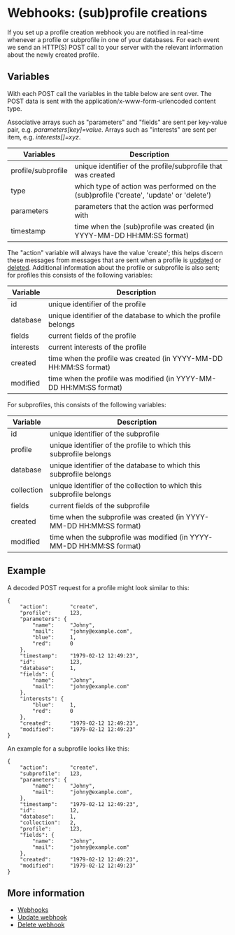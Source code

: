 # Webhooks: (sub)profile creations

If you set up a profile creation webhook you are notified in real-time
whenever a profile or subprofile in one of your databases.
For each event we send an HTTP(S) POST call to your server with the 
relevant information about the newly created profile.

## Variables

With each POST call the variables in the table below are sent over. The 
POST data is sent with the application/x-www-form-urlencoded content type.

Associative arrays such as "parameters" and "fields" are sent per key-value pair,
e.g. *parameters[key]=value*.
Arrays such as "interests" are sent per item, e.g. *interests[]=xyz*.

| Variables          | Description 
|--------------------|-----------------------------------------------------------------------------------------|
| profile/subprofile | unique identifier of the profile/subprofile that was created                            |
| type               | which type of action was performed on the (sub)profile ('create', 'update' or 'delete') |
| parameters         | parameters that the action was performed with                                           |
| timestamp          | time when the (sub)profile was created (in YYYY-MM-DD HH:MM:SS format)                  |

The "action" variable will always have the value 'create'; this helps discern
these messages from messages that are sent when a profile is
[updated](webhook-updates) or [deleted](webhook-deletes).
Additional information about the profile or subprofile is also sent;
for profiles this consists of the following variables:

| Variable  | Description                                                          |
|-----------|----------------------------------------------------------------------|
| id        | unique identifier of the profile                                     |
| database  | unique identifier of the database to which the profile belongs       |
| fields    | current fields of the profile                                        |
| interests | current interests of the profile                                     |
| created   | time when the profile was created (in YYYY-MM-DD HH:MM:SS format)    |
| modified  | time when the profile was modified (in YYYY-MM-DD HH:MM:SS format)   |

For subprofiles, this consists of the following variables:

| Variable   | Description                                                           |
|------------|-----------------------------------------------------------------------|
| id         | unique identifier of the subprofile                                   |
| profile    | unique identifier of the profile to which this subprofile belongs     |
| database   | unique identifier of the database to which this subprofile belongs    |
| collection | unique identifier of the collection to which this subprofile belongs  |
| fields     | current fields of the subprofile                                      |
| created    | time when the subprofile was created (in YYYY-MM-DD HH:MM:SS format)  |
| modified   | time when the subprofile was modified (in YYYY-MM-DD HH:MM:SS format) |

## Example

A decoded POST request for a profile might look similar to this:

    {
        "action":       "create",
        "profile":      123,
        "parameters": {
            "name":     "Johny",
            "mail":     "johny@example.com",
            "blue":     1,
            "red":      0
        },
        "timestamp":    "1979-02-12 12:49:23",
        "id":           123,
        "database":     1,
        "fields": {
            "name":     "Johny",
            "mail":     "johny@example.com"
        },
        "interests": {
            "blue":     1,
            "red":      0
        },
        "created":      "1979-02-12 12:49:23",
        "modified":     "1979-02-12 12:49:23"
    }
    
An example for a subprofile looks like this:

    {
        "action":       "create",
        "subprofile":   123,
        "parameters": {
            "name":     "Johny",
            "mail":     "johny@example.com",
        },
        "timestamp":    "1979-02-12 12:49:23",
        "id":           12,
        "database":     1,
        "collection":   2,
        "profile":      123,
        "fields": {
            "name":     "Johny",
            "mail":     "johny@example.com"
        },
        "created":      "1979-02-12 12:49:23",
        "modified":     "1979-02-12 12:49:23"
    }

## More information

* [Webhooks](./webhooks)
* [Update webhook](./webhook-updates)
* [Delete webhook](./webhook-deletes)
